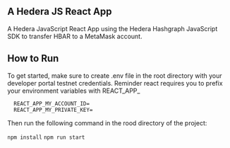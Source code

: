 ## A Hedera JS React App
A Hedera JavaScript React App using the Hedera Hashgraph JavaScript SDK to transfer HBAR to a MetaMask account.

## How to Run
To get started, make sure to create .env file in the root directory with your developer portal testnet credentials. Reminder react requires you to prefix your environment variables with REACT_APP_

```
  REACT_APP_MY_ACCOUNT_ID=
  REACT_APP_MY_PRIVATE_KEY=
```

Then run the following command in the rood directory of the project:

```npm install```
```npm run start```
